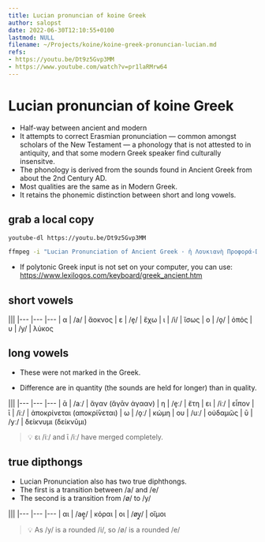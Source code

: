 ```yaml
---
title: Lucian pronuncian of koine Greek
author: salopst
date: 2022-06-30T12:10:55+0100
lastmod: NULL
filename: ~/Projects/koine/koine-greek-pronuncian-lucian.md
refs: 
- https://youtu.be/Dt9z5Gvp3MM
- https://www.youtube.com/watch?v=pr1laRMrw64
---
```



# Lucian pronuncian of koine Greek

- Half-way between ancient and modern
- It attempts to correct Erasmian pronunciation — common amongst scholars of the New Testament — a phonology that is not attested to in antiquity, and that some modern Greek speaker find culturally insensitve.
- The phonology is derived from the sounds found in Ancient Greek from about the 2nd Century AD.
- Most qualities are the same as in Modern Greek.
- It retains the phonemic distinction between short and long vowels.

## grab a local copy

```bash
youtube-dl https://youtu.be/Dt9z5Gvp3MM 

ffmpeg -i "Lucian Pronunciation of Ancient Greek · ἡ Λουκιανὴ Προφορά-Dt9z5Gvp3MM.mp4" "Lucian Pronunciation of Ancient Greek · ἡ Λουκιανὴ Προφορά.mp3"
```

- If polytonic Greek input is not set on your computer, you can use: <https://www.lexilogos.com/keyboard/greek_ancient.htm>

## short vowels

|||
|--- |---    |---
| α  |  /a/  |  ἄοκνος
| ε  |  /e̞/  |  ἔχω
| ι  |  /i/  |  ἴσως
| o  |  /o̞/  |  ὀπός
| υ  |  /y/  |  λύκος

## long vowels

- These were not marked in the Greek.

- Difference are in quantity (the sounds are held for longer) than in quality.

|||
|--- |---     |---
| ᾱ  |  /aː/  |  ἄγαν (ἄγᾱν άγααν)
| η  |  /e̞ː/  |  ἔτη
| ει |  /iː/  |  εἶπον
| ῑ  |  /iː/  |  ἀποκρίνεται (αποκρί̄νεται)
| ω  |  /o̞ː/  |  κώμη
| ου |  /uː/  |  οὐδαμῶς
| ῡ  |  /yː/  |  δείκνυμι (δείκνῡμι)

> 💡
> ει /iː/ and ῑ /iː/ have merged completely.

## true dipthongs

- Lucian Pronunciation also has two true diphthongs.
- The first is a transition between /a/ and /e/
- The second is a transition from /ø/ to /y/

|||
|---  |---     |---
| αι  |  /ae̯̞/  |  κόραι
| οι  |  /øy̯/  |  οἴμοι

> 💡
> As /y/ is a rounded /i/, so /ø/ is a rounded /e/
